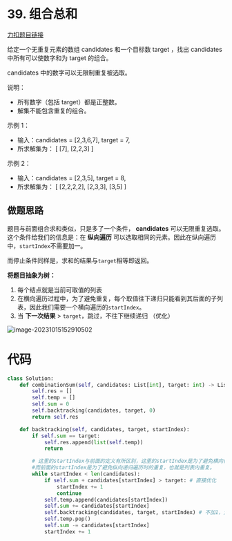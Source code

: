 # 39. 组合总和

[力扣题目链接](https://leetcode.cn/problems/combination-sum/)

给定一个无重复元素的数组 candidates 和一个目标数 target ，找出 candidates 中所有可以使数字和为 target 的组合。

candidates 中的数字可以无限制重复被选取。

说明：

- 所有数字（包括 target）都是正整数。
- 解集不能包含重复的组合。

示例 1：

- 输入：candidates = [2,3,6,7], target = 7,
- 所求解集为： [ [7], [2,2,3] ]

示例 2：

- 输入：candidates = [2,3,5], target = 8,
- 所求解集为： [ [2,2,2,2], [2,3,3], [3,5] ]







## 做题思路

题目与前面组合求和类似，只是多了一个条件， **candidates** 可以无限重复选取。这个条件给我们的信息是：在 **纵向遍历** 可以选取相同的元素。因此在纵向遍历中，`startIndex`不需要加一。

而停止条件同样是，求和的结果与`target`相等即返回。

**将题目抽象为树：**

1. 每个结点就是当前可取值的列表
2. 在横向遍历过程中，为了避免重复，每个取值往下递归只能看到其后面的子列表，因此我们需要一个横向遍历的`startIndex`。
3. 当 **下一次结果** > `target`，跳过，不往下继续递归 （优化）





![image-20231015152910502](https://cdn.jsdelivr.net/gh/ThousandLayerCake/picbed/image-20231015152910502.png)







# 代码



```python
class Solution:
    def combinationSum(self, candidates: List[int], target: int) -> List[List[int]]:
        self.res = []
        self.temp = []
        self.sum = 0
        self.backtracking(candidates, target, 0)
        return self.res

    def backtracking(self, candidates, target, startIndex):
        if self.sum == target:
            self.res.append(list(self.temp))
            return

        # 这里的startIndex与前面的定义有所区别，这里的startIndex是为了避免横向循环遍历时所选取重复的值而设置的，也就是列表之间重复。
        #而前面的startIndex是为了避免纵向递归遍历时的重复，也就是列表内重复。
        while startIndex < len(candidates):
            if self.sum + candidates[startIndex] > target: # 直接优化
                startIndex += 1
                continue
            self.temp.append(candidates[startIndex])
            self.sum += candidates[startIndex]
            self.backtracking(candidates, target, startIndex) # 不加1，允许列表内重复。
            self.temp.pop()
            self.sum -= candidates[startIndex]
            startIndex += 1
```


